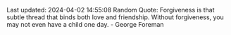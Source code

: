 Last updated: 2024-04-02 14:55:08
Random Quote: Forgiveness is that subtle thread that binds both love and friendship. Without forgiveness, you may not even have a child one day. - George Foreman